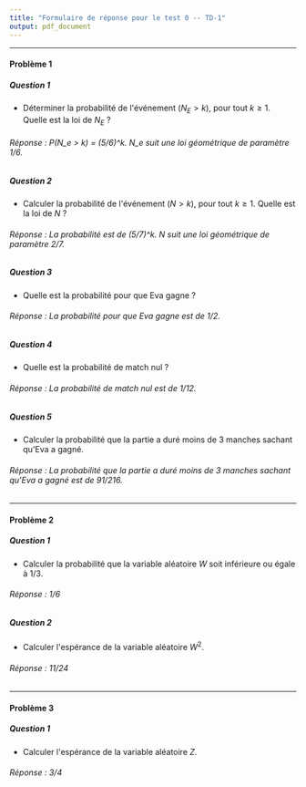 ```yaml
---
title: "Formulaire de réponse pour le test 0 -- TD-1"
output: pdf_document
---
```


** **



#### Problème 1 



##### Question 1

* Déterminer la probabilité de l'événement $(N_E > k)$, pour tout $k \geq 1$. Quelle est la loi de $N_E$ ?

###### Réponse : P(N_e > k) = (5/6)^k. N_e suit une loi géométrique de paramètre 1/6.


##### Question 2

* Calculer la probabilité de l'événement $(N > k)$, pour tout $k \geq 1$. Quelle est la loi de $N$ ?

###### Réponse : La probabilité est de (5/7)^k. N suit une loi géométrique de paramètre 2/7.

##### Question 3

* Quelle est la probabilité pour que Eva gagne ? 

###### Réponse : La probabilité pour que Eva gagne est de 1/2.


##### Question 4

* Quelle est la probabilité de match nul ?


###### Réponse : La probabilité de match nul est de 1/12.

##### Question 5

* Calculer la probabilité que la partie a duré moins de 3 manches sachant qu'Eva a gagné.


###### Réponse : La probabilité que la partie a duré moins de 3 manches sachant qu'Eva a gagné est de 91/216.


** **

#### Problème 2


  
##### Question 1

*  Calculer la probabilité que la variable aléatoire $W$ soit inférieure ou égale à $1/3$.  

###### Réponse : 1/6

  
##### Question 2

*  Calculer l'espérance de la variable aléatoire $W^2$.  

###### Réponse : 11/24

** **

#### Problème 3 


##### Question 1

*  Calculer l'espérance de la variable aléatoire $Z$.  

###### Réponse : 3/4
